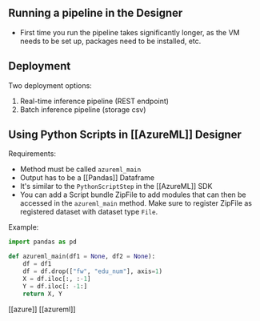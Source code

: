 ## Running a pipeline in the Designer

- First time you run the pipeline takes significantly longer, as the VM needs to be set up, packages need to be installed, etc.

## Deployment

Two deployment options:

1. Real-time inference pipeline (REST endpoint)
2. Batch inference pipeline (storage csv)

## Using Python Scripts in [[AzureML]] Designer

Requirements:
- Method must be called `azureml_main`
- Output has to be a [[Pandas]] Dataframe
- It's similar to the `PythonScriptStep` in the [[AzureML]] SDK
- You can add a Script bundle ZipFile to add modules that can then be accessed in the `azureml_main` method. Make sure to register ZipFile as registered dataset with dataset type `File`.

Example:

```python
import pandas as pd

def azureml_main(df1 = None, df2 = None):
	df = df1
	df = df.drop(["fw", "edu_num"], axis=1)
	X = df.iloc[:, :-1]
	Y = df.iloc[: -1:]
	return X, Y
```

[[azure]] [[azureml]]
